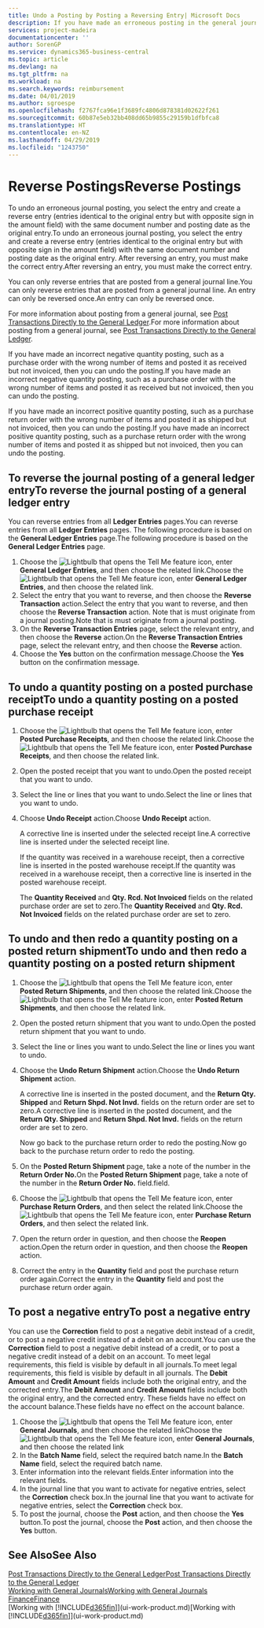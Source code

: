 ```yaml
---
title: Undo a Posting by Posting a Reversing Entry| Microsoft Docs
description: If you have made an erroneous posting in the general journal, then you can use the Reverse Transaction function to undo the posting with a correct audit trail.
services: project-madeira
documentationcenter: ''
author: SorenGP
ms.service: dynamics365-business-central
ms.topic: article
ms.devlang: na
ms.tgt_pltfrm: na
ms.workload: na
ms.search.keywords: reimbursement
ms.date: 04/01/2019
ms.author: sgroespe
ms.openlocfilehash: f2767fca96e1f3689fc4806d878381d02622f261
ms.sourcegitcommit: 60b87e5eb32bb408dd65b9855c29159b1dfbfca8
ms.translationtype: HT
ms.contentlocale: en-NZ
ms.lasthandoff: 04/29/2019
ms.locfileid: "1243750"
---
```

# <a name="reverse-postings"></a><span data-ttu-id="3f0bf-103">Reverse Postings</span><span class="sxs-lookup"><span data-stu-id="3f0bf-103">Reverse Postings</span></span>
<span data-ttu-id="3f0bf-104">To undo an erroneous journal posting, you select the entry and create a reverse entry (entries identical to the original entry but with opposite sign in the amount field) with the same document number and posting date as the original entry.</span><span class="sxs-lookup"><span data-stu-id="3f0bf-104">To undo an erroneous journal posting, you select the entry and create a reverse entry (entries identical to the original entry but with opposite sign in the amount field) with the same document number and posting date as the original entry.</span></span> <span data-ttu-id="3f0bf-105">After reversing an entry, you must make the correct entry.</span><span class="sxs-lookup"><span data-stu-id="3f0bf-105">After reversing an entry, you must make the correct entry.</span></span>

<span data-ttu-id="3f0bf-106">You can only reverse entries that are posted from a general journal line.</span><span class="sxs-lookup"><span data-stu-id="3f0bf-106">You can only reverse entries that are posted from a general journal line.</span></span> <span data-ttu-id="3f0bf-107">An entry can only be reversed once.</span><span class="sxs-lookup"><span data-stu-id="3f0bf-107">An entry can only be reversed once.</span></span>

<span data-ttu-id="3f0bf-108">For more information about posting from a general journal, see [Post Transactions Directly to the General Ledger](finance-how-post-transactions-directly.md).</span><span class="sxs-lookup"><span data-stu-id="3f0bf-108">For more information about posting from a general journal, see [Post Transactions Directly to the General Ledger](finance-how-post-transactions-directly.md).</span></span>

<span data-ttu-id="3f0bf-109">If you have made an incorrect negative quantity posting, such as a purchase order with the wrong number of items and posted it as received but not invoiced, then you can undo the posting.</span><span class="sxs-lookup"><span data-stu-id="3f0bf-109">If you have made an incorrect negative quantity posting, such as a purchase order with the wrong number of items and posted it as received but not invoiced, then you can undo the posting.</span></span>

<span data-ttu-id="3f0bf-110">If you have made an incorrect positive quantity posting, such as a purchase return order with the wrong number of items and posted it as shipped but not invoiced, then you can undo the posting.</span><span class="sxs-lookup"><span data-stu-id="3f0bf-110">If you have made an incorrect positive quantity posting, such as a purchase return order with the wrong number of items and posted it as shipped but not invoiced, then you can undo the posting.</span></span>   

## <a name="to-reverse-the-journal-posting-of-a-general-ledger-entry"></a><span data-ttu-id="3f0bf-111">To reverse the journal posting of a general ledger entry</span><span class="sxs-lookup"><span data-stu-id="3f0bf-111">To reverse the journal posting of a general ledger entry</span></span>
<span data-ttu-id="3f0bf-112">You can reverse entries from all **Ledger Entries** pages.</span><span class="sxs-lookup"><span data-stu-id="3f0bf-112">You can reverse entries from all **Ledger Entries** pages.</span></span> <span data-ttu-id="3f0bf-113">The following procedure is based on the **General Ledger Entries** page.</span><span class="sxs-lookup"><span data-stu-id="3f0bf-113">The following procedure is based on the **General Ledger Entries** page.</span></span>
1. <span data-ttu-id="3f0bf-114">Choose the ![Lightbulb that opens the Tell Me feature](media/ui-search/search_small.png "Tell me what you want to do") icon, enter **General Ledger Entries**, and then choose the related link.</span><span class="sxs-lookup"><span data-stu-id="3f0bf-114">Choose the ![Lightbulb that opens the Tell Me feature](media/ui-search/search_small.png "Tell me what you want to do") icon, enter **General Ledger Entries**, and then choose the related link.</span></span>
2. <span data-ttu-id="3f0bf-115">Select the entry that you want to reverse, and then choose the **Reverse Transaction** action.</span><span class="sxs-lookup"><span data-stu-id="3f0bf-115">Select the entry that you want to reverse, and then choose the **Reverse Transaction** action.</span></span> <span data-ttu-id="3f0bf-116">Note that is must originate from a journal posting.</span><span class="sxs-lookup"><span data-stu-id="3f0bf-116">Note that is must originate from a journal posting.</span></span>
3. <span data-ttu-id="3f0bf-117">On the **Reverse Transaction Entries** page, select the relevant entry, and then choose the **Reverse** action.</span><span class="sxs-lookup"><span data-stu-id="3f0bf-117">On the **Reverse Transaction Entries** page, select the relevant entry, and then choose the **Reverse** action.</span></span>
4. <span data-ttu-id="3f0bf-118">Choose the **Yes** button on the confirmation message.</span><span class="sxs-lookup"><span data-stu-id="3f0bf-118">Choose the **Yes** button on the confirmation message.</span></span>

## <a name="to-undo-a-quantity-posting-on-a-posted-purchase-receipt"></a><span data-ttu-id="3f0bf-119">To undo a quantity posting on a posted purchase receipt</span><span class="sxs-lookup"><span data-stu-id="3f0bf-119">To undo a quantity posting on a posted purchase receipt</span></span>  

1.  <span data-ttu-id="3f0bf-120">Choose the ![Lightbulb that opens the Tell Me feature](media/ui-search/search_small.png "Tell me what you want to do") icon, enter **Posted Purchase Receipts**, and then choose the related link.</span><span class="sxs-lookup"><span data-stu-id="3f0bf-120">Choose the ![Lightbulb that opens the Tell Me feature](media/ui-search/search_small.png "Tell me what you want to do") icon, enter **Posted Purchase Receipts**, and then choose the related link.</span></span>  
2.  <span data-ttu-id="3f0bf-121">Open the posted receipt that you want to undo.</span><span class="sxs-lookup"><span data-stu-id="3f0bf-121">Open the posted receipt that you want to undo.</span></span>  
3.  <span data-ttu-id="3f0bf-122">Select the line or lines that you want to undo.</span><span class="sxs-lookup"><span data-stu-id="3f0bf-122">Select the line or lines that you want to undo.</span></span>  
4.  <span data-ttu-id="3f0bf-123">Choose **Undo Receipt** action.</span><span class="sxs-lookup"><span data-stu-id="3f0bf-123">Choose **Undo Receipt** action.</span></span>

    <span data-ttu-id="3f0bf-124">A corrective line is inserted under the selected receipt line.</span><span class="sxs-lookup"><span data-stu-id="3f0bf-124">A corrective line is inserted under the selected receipt line.</span></span>  

    <span data-ttu-id="3f0bf-125">If the quantity was received in a warehouse receipt, then a corrective line is inserted in the posted warehouse receipt.</span><span class="sxs-lookup"><span data-stu-id="3f0bf-125">If the quantity was received in a warehouse receipt, then a corrective line is inserted in the posted warehouse receipt.</span></span>  

    <span data-ttu-id="3f0bf-126">The **Quantity Received** and **Qty. Rcd. Not Invoiced** fields on the related purchase order are set to zero.</span><span class="sxs-lookup"><span data-stu-id="3f0bf-126">The **Quantity Received** and **Qty. Rcd. Not Invoiced** fields on the related purchase order are set to zero.</span></span>

## <a name="to-undo-and-then-redo-a-quantity-posting-on-a-posted-return-shipment"></a><span data-ttu-id="3f0bf-127">To undo and then redo a quantity posting on a posted return shipment</span><span class="sxs-lookup"><span data-stu-id="3f0bf-127">To undo and then redo a quantity posting on a posted return shipment</span></span>

1.  <span data-ttu-id="3f0bf-128">Choose the ![Lightbulb that opens the Tell Me feature](media/ui-search/search_small.png "Tell me what you want to do") icon, enter **Posted Return Shipments**, and then choose the related link.</span><span class="sxs-lookup"><span data-stu-id="3f0bf-128">Choose the ![Lightbulb that opens the Tell Me feature](media/ui-search/search_small.png "Tell me what you want to do") icon, enter **Posted Return Shipments**, and then choose the related link.</span></span>  
2.  <span data-ttu-id="3f0bf-129">Open the posted return shipment that you want to undo.</span><span class="sxs-lookup"><span data-stu-id="3f0bf-129">Open the posted return shipment that you want to undo.</span></span>
3. <span data-ttu-id="3f0bf-130">Select the line or lines you want to undo.</span><span class="sxs-lookup"><span data-stu-id="3f0bf-130">Select the line or lines you want to undo.</span></span>  

4.  <span data-ttu-id="3f0bf-131">Choose the **Undo Return Shipment** action.</span><span class="sxs-lookup"><span data-stu-id="3f0bf-131">Choose the **Undo Return Shipment** action.</span></span>  

    <span data-ttu-id="3f0bf-132">A corrective line is inserted in the posted document, and the **Return Qty. Shipped** and **Return Shpd. Not Invd.** fields on the return order are set to zero.</span><span class="sxs-lookup"><span data-stu-id="3f0bf-132">A corrective line is inserted in the posted document, and the **Return Qty. Shipped** and **Return Shpd. Not Invd.** fields on the return order are set to zero.</span></span>  

    <span data-ttu-id="3f0bf-133">Now go back to the purchase return order to redo the posting.</span><span class="sxs-lookup"><span data-stu-id="3f0bf-133">Now go back to the purchase return order to redo the posting.</span></span>  

5.  <span data-ttu-id="3f0bf-134">On the **Posted Return Shipment** page, take a note of the number in the **Return Order No.**</span><span class="sxs-lookup"><span data-stu-id="3f0bf-134">On the **Posted Return Shipment** page, take a note of the number in the **Return Order No.**</span></span> <span data-ttu-id="3f0bf-135">field.</span><span class="sxs-lookup"><span data-stu-id="3f0bf-135">field.</span></span>  
6.  <span data-ttu-id="3f0bf-136">Choose the ![Lightbulb that opens the Tell Me feature](media/ui-search/search_small.png "Tell me what you want to do") icon, enter **Purchase Return Orders**, and then select the related link.</span><span class="sxs-lookup"><span data-stu-id="3f0bf-136">Choose the ![Lightbulb that opens the Tell Me feature](media/ui-search/search_small.png "Tell me what you want to do") icon, enter **Purchase Return Orders**, and then select the related link.</span></span>  
7.  <span data-ttu-id="3f0bf-137">Open the return order in question, and then choose the **Reopen** action.</span><span class="sxs-lookup"><span data-stu-id="3f0bf-137">Open the return order in question, and then choose the **Reopen** action.</span></span>  
8.  <span data-ttu-id="3f0bf-138">Correct the entry in the **Quantity** field and post the purchase return order again.</span><span class="sxs-lookup"><span data-stu-id="3f0bf-138">Correct the entry in the **Quantity** field and post the purchase return order again.</span></span>  

## <a name="to-post-a-negative-entry"></a><span data-ttu-id="3f0bf-139">To post a negative entry</span><span class="sxs-lookup"><span data-stu-id="3f0bf-139">To post a negative entry</span></span>  
<span data-ttu-id="3f0bf-140">You can use the **Correction** field to post a negative debit instead of a credit, or to post a negative credit instead of a debit on an account.</span><span class="sxs-lookup"><span data-stu-id="3f0bf-140">You can use the **Correction** field to post a negative debit instead of a credit, or to post a negative credit instead of a debit on an account.</span></span> <span data-ttu-id="3f0bf-141">To meet legal requirements, this field is visible by default in all journals.</span><span class="sxs-lookup"><span data-stu-id="3f0bf-141">To meet legal requirements, this field is visible by default in all journals.</span></span> <span data-ttu-id="3f0bf-142">The **Debit Amount** and **Credit Amount** fields include both the original entry, and the corrected entry.</span><span class="sxs-lookup"><span data-stu-id="3f0bf-142">The **Debit Amount** and **Credit Amount** fields include both the original entry, and the corrected entry.</span></span> <span data-ttu-id="3f0bf-143">These fields have no effect on the account balance.</span><span class="sxs-lookup"><span data-stu-id="3f0bf-143">These fields have no effect on the account balance.</span></span>  

1.  <span data-ttu-id="3f0bf-144">Choose the ![Lightbulb that opens the Tell Me feature](media/ui-search/search_small.png "Tell me what you want to do") icon, enter **General Journals**, and then choose the related link</span><span class="sxs-lookup"><span data-stu-id="3f0bf-144">Choose the ![Lightbulb that opens the Tell Me feature](media/ui-search/search_small.png "Tell me what you want to do") icon, enter **General Journals**, and then choose the related link</span></span>  
2.  <span data-ttu-id="3f0bf-145">In the **Batch Name** field, select the required batch name.</span><span class="sxs-lookup"><span data-stu-id="3f0bf-145">In the **Batch Name** field, select the required batch name.</span></span>  
3.  <span data-ttu-id="3f0bf-146">Enter information into the relevant fields.</span><span class="sxs-lookup"><span data-stu-id="3f0bf-146">Enter information into the relevant fields.</span></span>  
4.  <span data-ttu-id="3f0bf-147">In the journal line that you want to activate for negative entries, select the **Correction** check box.</span><span class="sxs-lookup"><span data-stu-id="3f0bf-147">In the journal line that you want to activate for negative entries, select the **Correction** check box.</span></span>  
5.  <span data-ttu-id="3f0bf-148">To post the journal, choose the **Post** action, and then choose the **Yes** button.</span><span class="sxs-lookup"><span data-stu-id="3f0bf-148">To post the journal, choose the **Post** action, and then choose the **Yes** button.</span></span>

## <a name="see-also"></a><span data-ttu-id="3f0bf-149">See Also</span><span class="sxs-lookup"><span data-stu-id="3f0bf-149">See Also</span></span>
[<span data-ttu-id="3f0bf-150">Post Transactions Directly to the General Ledger</span><span class="sxs-lookup"><span data-stu-id="3f0bf-150">Post Transactions Directly to the General Ledger</span></span>](finance-how-post-transactions-directly.md)  
[<span data-ttu-id="3f0bf-151">Working with General Journals</span><span class="sxs-lookup"><span data-stu-id="3f0bf-151">Working with General Journals</span></span>](ui-work-general-journals.md)  
[<span data-ttu-id="3f0bf-152">Finance</span><span class="sxs-lookup"><span data-stu-id="3f0bf-152">Finance</span></span>](finance.md)  
<span data-ttu-id="3f0bf-153">[Working with [!INCLUDE[d365fin](includes/d365fin_md.md)]](ui-work-product.md)</span><span class="sxs-lookup"><span data-stu-id="3f0bf-153">[Working with [!INCLUDE[d365fin](includes/d365fin_md.md)]](ui-work-product.md)</span></span>  
